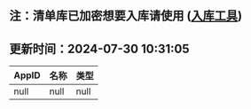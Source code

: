## 注：清单库已加密想要入库请使用 ([入库工具](https://github.com/BlankTMing/ManifestAutoUpdate/releases))

## 更新时间：2024-07-30 10:31:05
| AppID | 名称 | 类型  |
| :-------------------- | :----------------------------- | :----------- |
| null | null| null |

